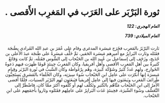 <h1 dir="rtl">ثورة البَرْبَر على العَرَب في المَغرِب الأَقصى .</h1>

<h5 dir="rtl">العام الهجري:  122

العام الميلادي: 739

</h5>

<p dir="rtl">ثارت البَرْبَرُ بالمَغرِب فخَرَج مَيسَرة المدغري وقام على عُمَرَ بن عبدِ الله المُرادي بِطَنجَة فقَتَله وثارت البَرابِرُ مع أَميرِهم مَيسَرة الحَقير، ثمَّ خَلَّف مَيسَرةُ على طَنجَة عبدَ الأعلى بن حُدَيج، وزَحَف إلى إسماعيل بن عُبيدِ الله بن الحَبْحاب إلى السُّوس فقَتلَه، ثمَّ كانت وَقائعُ كَثيرةٌ بين أَهلِ المَغرِب الأقصى وأَهلِ أفريقيا، وكان المَغرِبُ حِينئذٍ قَومًا ظَهرَت فيهم دَعوةُ الخَوارِج، ولهم عَددٌ كَثيرٌ وشَوْكَة كَبيرَة، وهُم بِرْغَواطة وكان السَّببُ في ثَورةِ البَرْبَر وقِيامِ مَيسرَة إنها أَنكرَت على عامِل ابنِ الحَبْحاب سُوءَ سِيرَتِه، وكان الخُلَفاء بالمَشرِق يَستَحِبُّون طَرائفَ المَغرِب ويَبعَثون فيها إلى عامِل أفريقيا فيَبعَثون لهم البَرْبَر السنيات، فلمَّا أَفضى الأَمرُ إلى ابنِ الحَبْحاب مَنَّاهُم بالكَثيرِ وتَكلَّف لهم أو كَلَّفوه أَكثرَ ممَّا كان، فاضْطَرَّ إلى التَّعَسُّف وسُوءِ السِّيرَة، فحِينئذٍ عَدَت البَرابِرُ على عامِلِهم فقَتَلوه وثاروا بأَجمَعِهم على ابنِ الحَبْحاب.</p></br>
